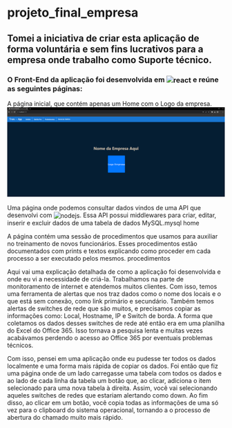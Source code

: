 # projeto_final_empresa

## Tomei a iniciativa de criar esta aplicação de forma voluntária e sem fins lucrativos para a empresa onde trabalho como Suporte técnico.

### O Front-End da aplicação foi desenvolvida em <img align="center" alt="react" src="https://img.shields.io/badge/React-20232A?style=for-the-badge&logo=react&logoColor=61DAFB"/> e reúne as seguintes páginas:

A página inicial, que contém apenas um Home com o Logo da empresa.
![home](/imagesApp/app01.png)

Uma página onde podemos consultar dados vindos de uma API que desenvolvi com <img align="center" alt="nodejs" src="https://img.shields.io/badge/Node.js-43853D?style=for-the-badge&logo=node.js&logoColor=white"/>. Essa API possui middlewares para criar, editar, inserir e excluir dados de uma tabela de dados MySQL.mysql home

A página contém uma sessão de procedimentos que usamos para auxiliar no treinamento de novos funcionários. Esses procedimentos estão documentados com prints e textos explicando como proceder em cada processo a ser executado pelos mesmos. procedimentos

Aqui vai uma explicação detalhada de como a aplicação foi desenvolvida e onde eu vi a necessidade de criá-la.
Trabalhamos na parte de monitoramento de internet e atendemos muitos clientes. Com isso, temos uma ferramenta de alertas que nos traz dados como o nome dos locais e o que está sem conexão, como link primário e secundário. Também temos alertas de switches de rede que são muitos, e precisamos copiar as informações como: Local, Hostname, IP e Switch de borda. A forma que coletamos os dados desses switches de rede até então era em uma planilha do Excel do Office 365. Isso tornava a pesquisa lenta e muitas vezes acabávamos perdendo o acesso ao Office 365 por eventuais problemas técnicos.

Com isso, pensei em uma aplicação onde eu pudesse ter todos os dados localmente e uma forma mais rápida de copiar os dados. Foi então que fiz uma página onde de um lado carregasse uma tabela com todos os dados e ao lado de cada linha da tabela um botão que, ao clicar, adiciona o item selecionado para uma nova tabela à direita. Assim, você vai selecionando aqueles switches de redes que estariam alertando como down. Ao fim disso, ao clicar em um botão, você copia todas as informações de uma só vez para o clipboard do sistema operacional, tornando a o processo de abertura do chamado muito mais rápido.
